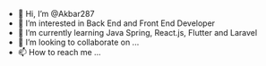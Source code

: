 - 👋 Hi, I’m @Akbar287
- 👀 I’m interested in Back End and Front End Developer
- 🌱 I’m currently learning Java Spring, React.js, Flutter and Laravel
- 💞️ I’m looking to collaborate on ...
- 📫 How to reach me ...

<!---
Akbar287/Akbar287 is a ✨ special ✨ repository because its `README.md` (this file) appears on your GitHub profile.
You can click the Preview link to take a look at your changes.
--->
